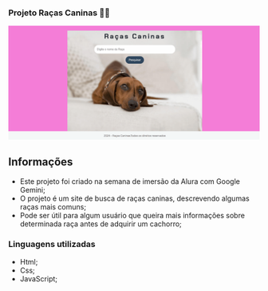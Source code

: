 ### Projeto Raças Caninas 🐶💖

<img src="animacaoracascaninas.gif" alt="animacao do projeto racas caninas">

## Informações
- Este projeto foi criado na semana de imersão da Alura com Google Gemini;
- O projeto é um site de busca de raças caninas, descrevendo algumas raças mais comuns;
- Pode ser útil para algum usuário que queira mais informações sobre determinada raça antes de adquirir um cachorro;

### Linguagens utilizadas
- Html;
- Css;
- JavaScript;

